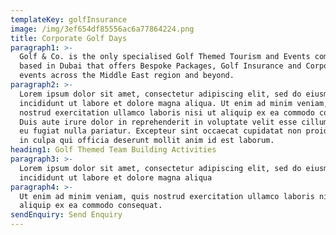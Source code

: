 ```yaml
---
templateKey: golfInsurance
image: /img/3ef654df85556ac6a77864224.png
title: Corporate Golf Days
paragraph1: >-
  Golf & Co. is the only specialised Golf Themed Tourism and Events compnay
  based in Dubai that offers Bespoke Packages, Golf Insurance and Corporate Golf
  events across the Middle East region and beyond.
paragraph2: >-
  Lorem ipsum dolor sit amet, consectetur adipiscing elit, sed do eiusmod tempor
  incididunt ut labore et dolore magna aliqua. Ut enim ad minim veniam, quis
  nostrud exercitation ullamco laboris nisi ut aliquip ex ea commodo consequat.
  Duis aute irure dolor in reprehenderit in voluptate velit esse cillum dolore
  eu fugiat nulla pariatur. Excepteur sint occaecat cupidatat non proident, sunt
  in culpa qui officia deserunt mollit anim id est laborum.
heading1: Golf Themed Team Building Activities
paragraph3: >-
  Lorem ipsum dolor sit amet, consectetur adipiscing elit, sed do eiusmod tempor
  incididunt ut labore et dolore magna aliqua
paragraph4: >-
  Ut enim ad minim veniam, quis nostrud exercitation ullamco laboris nisi ut
  aliquip ex ea commodo consequat.
sendEnquiry: Send Enquiry
---
```


